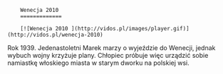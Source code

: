 
        Wenecja 2010 
        =============
        
        [![Wenecja 2010 ](http://vidos.pl/images/player.gif)](http://vidos.pl/wenecja-2010)
        
        
 Rok 1939. Jedenastoletni Marek marzy o wyjeździe do Wenecji, jednak wybuch wojny krzyżuje plany. Chłopiec próbuje więc urządzić sobie namiastkę włoskiego miasta w starym dworku na polskiej wsi.
    